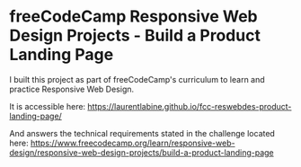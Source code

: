 # freeCodeCamp Responsive Web Design Projects - Build a Product Landing Page

I built this project as part of freeCodeCamp's curriculum to learn and practice Responsive Web Design.

It is accessible here: https://laurentlabine.github.io/fcc-reswebdes-product-landing-page/

And answers the technical requirements stated in the challenge located here: https://www.freecodecamp.org/learn/responsive-web-design/responsive-web-design-projects/build-a-product-landing-page
